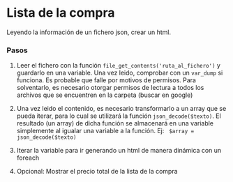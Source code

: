 # Lista de la compra

Leyendo la información de un fichero json, crear un html.

### Pasos

1. Leer el fichero con la función `file_get_contents('ruta_al_fichero')` y guardarlo en una variable. Una vez leido, comprobar con un `var_dump` si funciona. Es probable que falle por motivos de permisos. Para solventarlo, es necesario otorgar permisos de lectura a todos los archivos que se encuentren en la carpeta (buscar en google)

2. Una vez leido el contenido, es necesario transformarlo a un array que se pueda iterar, para lo cual se utilizará la función `json_decode($texto)`. El resultado (un array) de dicha función se almacenará en una variable simplemente al igualar una variable a la función. Ej: ` $array = json_decode($texto)`

3. Iterar la variable para ir generando un html de manera dinámica con un foreach

4. Opcional: Mostrar el precio total de la lista de la compra